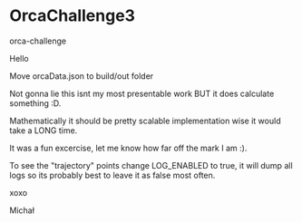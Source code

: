 ﻿# OrcaChallenge3
orca-challenge

Hello

Move orcaData.json to build/out folder

Not gonna lie this isnt my most presentable work BUT it does calculate something :D.

Mathematically it should be pretty scalable implementation wise it would take a LONG time.

It was a fun excercise, let me know how far off the mark I am :).

To see the "trajectory" points change LOG_ENABLED to true, it will dump all logs so its probably best to leave it as false most often.

xoxo

Michał
